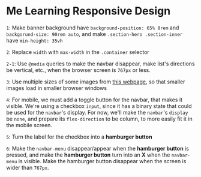 # Me Learning Responsive Design
``1``: Make banner background have ``background-position: 65% 8rem`` and ``backgorund-size: 90rem auto``, and make ``.section-hero .section-inner`` have ``min-height: 35vh``

``2``: Replace ``width`` with ``max-width`` in the ``.container`` selector

``2-1``: Use ``@media`` queries to make the navbar disappear, make list's directions be vertical, etc., when the browser screen is ``767px`` or less.

``3``: Use multiple sizes of some images from [this webpage](https://www.responsivebreakpoints.com/), so that smaller images load in smaller browser windows

``4``: For mobile, we must add a toggle button for the navbar, that makes it visible. We're using a checkbox ``input``, since it has a binary state that could be used for the ``navbar``'s display. For now, we'll make the ``navbar``'s ``display`` be ``none``, and prepare its ``flex-direction`` to be column, to more easily fit it in the mobile screen.

``5``: Turn the label for the checkbox into a __hamburger button__

``6``: Make the ``navbar-menu`` disappear/appear when the __hamburger button__ is pressed, and make the __hamburger button__ turn into an __X__ when the ``navbar-menu`` is visible. Make the hamburger button disappear when the screen is wider than ``767px``.
